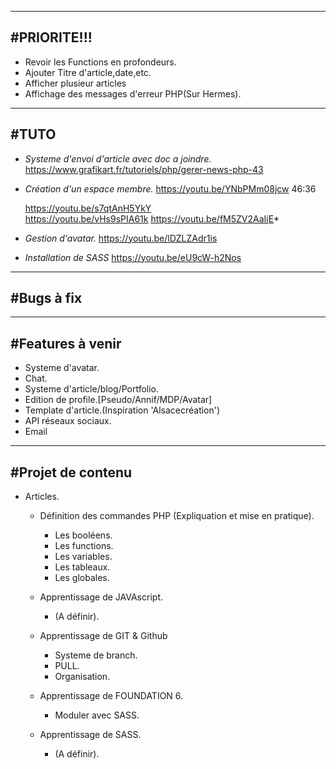 --------------------------------------------------------------------------------
#PRIORITE!!!    
--------------------------------------------------------------------------------

 - Revoir les Functions en profondeurs.
 - Ajouter Titre d'article,date,etc.
 - Afficher plusieur articles
 - Affichage des messages d'erreur PHP(Sur Hermes).
--------------------------------------------------------------------------------
#TUTO
--------------------------------------------------------------------------------

- *Systeme d'envoi d'article avec doc a joindre.*
    https://www.grafikart.fr/tutoriels/php/gerer-news-php-43

- *Création d'un espace membre.*
    https://youtu.be/YNbPMm08jcw 46:36

    https://youtu.be/s7qtAnH5YkY      
    https://youtu.be/vHs9sPIA61k
    https://youtu.be/fM5ZV2AaIjE*

- *Gestion d'avatar.*
    https://youtu.be/lDZLZAdr1is

- *Installation de SASS*
    https://youtu.be/eU9cW-h2Nos


--------------------------------------------------------------------------------
#Bugs à fix
--------------------------------------------------------------------------------

--------------------------------------------------------------------------------
#Features à venir
--------------------------------------------------------------------------------

- Systeme d'avatar.
- Chat.
- Systeme d'article/blog/Portfolio.
- Edition de profile.[Pseudo/Annif/MDP/Avatar]
- Template d'article.(Inspiration 'Alsacecréation')
- API réseaux sociaux.
- Email

--------------------------------------------------------------------------------
#Projet de contenu
--------------------------------------------------------------------------------

- Articles.

    - Définition des commandes PHP (Expliquation et mise en pratique).
        - Les booléens.
        - Les functions.
        - Les variables.
        - Les tableaux.
        - Les globales.

    - Apprentissage de JAVAscript.
        - (A définir).

    - Apprentissage de GIT & Github
        - Systeme de branch.
        - PULL.
        - Organisation.

    - Apprentissage de FOUNDATION 6.
        - Moduler avec SASS.

    - Apprentissage de SASS.
        - (A définir).

